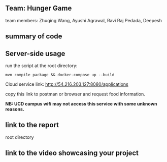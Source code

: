 ## Team: Hunger Game 

team members: Zhuqing Wang, Ayushi Agrawal, Ravi Raj Pedada, Deepesh

## summary of code



## Server-side usage

run the script at the root directory:

~~~
mvn compile package && docker-compose up --build
~~~



Cloud service link: http://54.216.203.127:8080/applications 

copy this link to postman or browser and request food information.

**NB: UCD campus wifi may not access this service with some unknown reasons.**

## link to the report 

root directory

## link to the video showcasing your project


